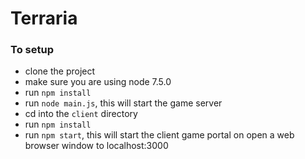 # Terraria

### To setup
* clone the project
* make sure you are using node 7.5.0
* run `npm install`
* run `node main.js`, this will start the game server
* cd into the `client` directory
* run `npm install`
* run `npm start`, this will start the client game portal on open a web browser window to localhost:3000
